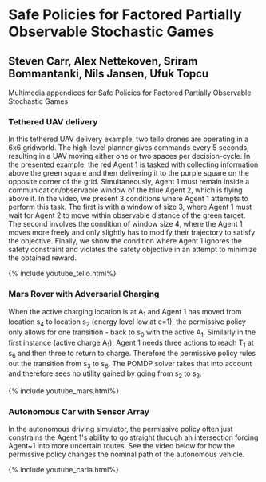 # Safe Policies for Factored Partially Observable Stochastic Games
## Steven Carr, Alex Nettekoven, Sriram Bommantanki, Nils Jansen, Ufuk Topcu
Multimedia appendices for Safe Policies for Factored Partially Observable Stochastic Games

### Tethered UAV delivery

In this tethered UAV delivery example, two tello drones are operating in a 6x6 gridworld. The high-level planner gives commands every 5 seconds, resulting in a UAV moving either one or two spaces per decision-cycle.
In the presented example, the red Agent 1 is tasked with collecting information above the green square and then delivering it to the purple square on the opposite corner of the grid. Simultaneously, Agent 1 must remain inside a communication/observable window of the blue Agent 2, which is flying above it.
In the video, we present 3 conditions where Agent 1 attempts to perform this task. The first is with a window of size 3, where Agent 1 must wait for Agent 2 to move within observable distance of the green target.  The second involves the condition of window size 4, where the Agent 1 moves more freely and only slightly has to modify their trajectory to satisfy the objective. Finally, we show the condition where Agent 1 ignores the safety constraint and violates the safety objective in an attempt to minimize the obtained reward.

{% include youtube_tello.html%}


### Mars Rover with Adversarial Charging

When the active charging location is at A<sub>1</sub> and Agent 1 has moved from location s<sub>4</sub> to location s<sub>2</sub> (energy level low at e=1), the permissive policy only allows for one transition - back to s<sub>0</sub> with the active A<sub>1</sub>.
Similarly in the first instance (active charge A<sub>1</sub>), Agent 1 needs three actions to reach T<sub>1</sub> at s<sub>6</sub> and then three to return to charge. 
Therefore the permissive policy rules out the transition from s<sub>3</sub> to s<sub>6</sub>. 
The POMDP solver takes that into account and therefore sees no utility gained by going from s<sub>2</sub> to s<sub>3</sub>.

{% include youtube_mars.html%}


### Autonomous Car with Sensor Array

In the autonomous driving simulator, the permissive policy often just constrains the Agent 1's ability to go straight through an intersection forcing Agent~1 into more uncertain routes. See the video below for how the permissive policy changes the nominal path of the autonomous vehicle.

{% include youtube_carla.html%}
